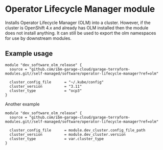 # Operator Lifecycle Manager module

Installs Operator Lifecycle Manager (OLM) into a cluster. However, if the cluster is OpenShift 4.x
and already has OLM installed then the module does not install anything. It can still be used to export
the olm namespaces for use by downstream modules.

## Example usage

```hcl-terraform
module "dev_software_olm_release" {
  source = "github.com/ibm-garage-cloud/garage-terraform-modules.git//self-managed/software/operator-lifecycle-manager?ref=olm"

  cluster_config_file      = "~/.kube/config"
  cluster_version          = "3.11"
  cluster_type             = "ocp3"
}
```

Another example

```hcl-terraform
module "dev_software_olm_release" {
  source = "github.com/ibm-garage-cloud/garage-terraform-modules.git//self-managed/software/operator-lifecycle-manager?ref=olm"

  cluster_config_file      = module.dev_cluster.config_file_path
  cluster_version          = module.dev_cluster.version
  cluster_type             = var.cluster_type
}
```
